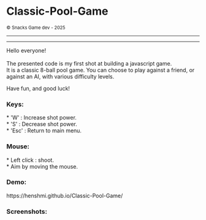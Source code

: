 <h1>Classic-Pool-Game</h1>
<small>© Snacks Game dev - 2025</small>
<br>

<hr>



<hr>

Hello everyone!<br><br>
The presented code is my first shot at building a javascript game.<br>
It is a classic 8-ball pool game.
You can choose to play against a friend, or against an AI, with various difficulty levels.

Have fun, and good luck!

<h3>Keys:</h3>
* 'W' : Increase shot power.<br>
* 'S' : Decrease shot power.<br>
* 'Esc' : Return to main menu.<br>

<h3>Mouse:</h3>
* Left click : shoot.<br>
* Aim by moving the mouse.<br>

<h3>Demo:</h3>
https://henshmi.github.io/Classic-Pool-Game/

<h3>Screenshots:</h3>
<img src="https://image.ibb.co/b9HT6x/screenshots.jpg" style="width: 10px;"></img>


